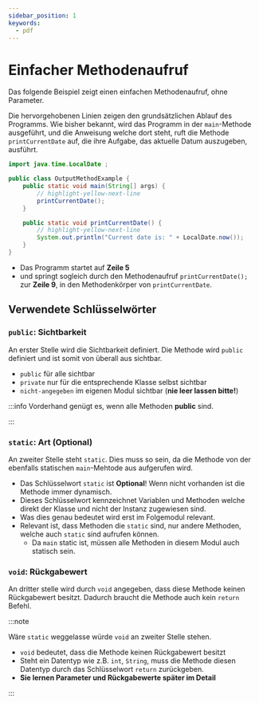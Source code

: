 ```yaml
---
sidebar_position: 1
keywords:
  - pdf
---
```


# Einfacher Methodenaufruf

Das folgende Beispiel zeigt einen einfachen Methodenaufruf, ohne Parameter.

Die hervorgehobenen Linien zeigen den grundsätzlichen Ablauf des Programms. Wie
bisher bekannt, wird das Programm in der `main`-Methode ausgeführt, und die
Anweisung welche dort steht, ruft die Methode `printCurrentDate` auf, die ihre
Aufgabe, das aktuelle Datum auszugeben, ausführt.

```java
import java.time.LocalDate ;

public class OutputMethodExample {
    public static void main(String[] args) {
        // highlight-yellow-next-line
        printCurrentDate();
    }

    public static void printCurrentDate() {
        // highlight-yellow-next-line
        System.out.println("Current date is: " + LocalDate.now());
    }
}
```

- Das Programm startet auf **Zeile 5**
- und springt sogleich durch den Methodenaufruf `printCurrentDate();` zur
  **Zeile 9**, in den Methodenkörper von `printCurrentDate`.

## Verwendete Schlüsselwörter

### `public`: Sichtbarkeit

An erster Stelle wird die Sichtbarkeit definiert. Die Methode wird `public`
definiert und ist somit von überall aus sichtbar.

- `public` für alle sichtbar
- `private` nur für die entsprechende Klasse selbst sichtbar
- `nicht-angegeben` im eigenen Modul sichtbar (**nie leer lassen bitte!**)

:::info Vorderhand genügt es, wenn alle Methoden **public** sind.

:::

### `static`: Art (Optional)

An zweiter Stelle steht `static`. Dies muss so sein, da die Methode von der
ebenfalls statischen `main`-Mehtode aus aufgerufen wird.

- Das Schlüsselwort `static` ist **Optional**! Wenn nicht vorhanden ist die
  Methode immer dynamisch.
- Dieses Schlüsselwort kennzeichnet Variablen und Methoden welche direkt der
  Klasse und nicht der Instanz zugewiesen sind.
- Was dies genau bedeutet wird erst im Folgemodul relevant.
- Relevant ist, dass Methoden die `static` sind, nur andere Methoden, welche
  auch `static` sind aufrufen können.
  - Da `main` static ist, müssen alle Methoden in diesem Modul auch statisch
    sein.

### `void`: Rückgabewert

An dritter stelle wird durch `void` angegeben, dass diese Methode keinen
Rückgabewert besitzt. Dadurch braucht die Methode auch kein `return` Befehl.

:::note

Wäre `static` weggelasse würde `void` an zweiter Stelle stehen.

- `void` bedeutet, dass die Methode keinen Rückgabewert besitzt
- Steht ein Datentyp wie z.B. `int`, `String`, muss die Methode diesen Datentyp
  durch das Schlüsselwort `return` zurückgeben.
- **Sie lernen Parameter und Rückgabewerte später im Detail**

:::

